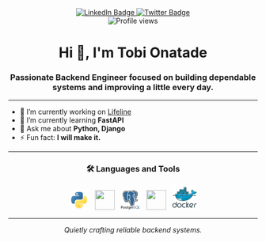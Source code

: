 <div align="center" id="badges">
  <a href="https://linkedin.com/in/tobionatade">
    <img src="https://img.shields.io/badge/LinkedIn-0A66C2?style=for-the-badge&logo=linkedin&logoColor=white" alt="LinkedIn Badge"/>
  </a>
  <a href="https://twitter.com/tobiwritescode">
    <img src="https://img.shields.io/badge/Twitter-1DA1F2?style=for-the-badge&logo=x&logoColor=white" alt="Twitter Badge"/>
  </a>
</div>

<div align="center">
  <img src="https://komarev.com/ghpvc/?username=onatadetobi&style=flat-square&color=blue" alt="Profile views"/>
</div>

<h1 align="center">Hi 👋, I'm Tobi Onatade</h1>
<h3 align="center">Passionate Backend Engineer focused on building dependable systems and improving a little every day.</h3>

---

- 🔭 I’m currently working on [Lifeline](https://github.com/OnatadeTobi/lifeline)  
- 🌱 I’m currently learning **FastAPI**  
- 💬 Ask me about **Python, Django**  
- ⚡ Fun fact: **I will make it.**

---

<h3 align="center">🛠️ Languages and Tools</h3>
<p align="center">
  <a href="https://www.python.org" target="_blank"><img src="https://raw.githubusercontent.com/devicons/devicon/master/icons/python/python-original.svg" width="40" height="40"/></a>&nbsp;&nbsp;
  <a href="https://www.djangoproject.com/" target="_blank"><img src="https://cdn.worldvectorlogo.com/logos/django.svg" width="40" height="40"/></a>&nbsp;&nbsp;
  <a href="https://www.postgresql.org" target="_blank"><img src="https://raw.githubusercontent.com/devicons/devicon/master/icons/postgresql/postgresql-original-wordmark.svg" width="40" height="40"/></a>&nbsp;&nbsp;
  <a href="https://git-scm.com/" target="_blank"><img src="https://www.vectorlogo.zone/logos/git-scm/git-scm-icon.svg" width="40" height="40"/></a>&nbsp;&nbsp;
  <a href="https://www.docker.com/" target="_blank"><img src="https://raw.githubusercontent.com/devicons/devicon/master/icons/docker/docker-original-wordmark.svg" width="50" height="50"/></a>
</p>

---

<p align="center"><i>Quietly crafting reliable backend systems.</i></p>
